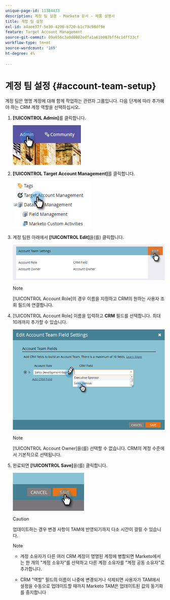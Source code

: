 ```yaml
---
unique-page-id: 11384433
description: 계정 팀 설정 - Marketo 문서 - 제품 설명서
title: 계정 팀 설정
exl-id: a4aee37f-5e39-4296-b720-b1c73c98df9e
feature: Target Account Management
source-git-commit: 09a656c3a0d0002edfa1a61b987bff4c1dff33cf
workflow-type: tm+mt
source-wordcount: '169'
ht-degree: 4%

---
```


# 계정 팀 설정 {#account-team-setup}

계정 팀은 명명 계정에 대해 함께 작업하는 관련자 그룹입니다. 다음 단계에 따라 추가해야 하는 CRM 계정 역할을 선택하십시오.

1. **[!UICONTROL Admin]**&#x200B;를 클릭합니다.

   ![](assets/one-3.png)

1. **[!UICONTROL Target Account Management]**&#x200B;를 클릭합니다.

   ![](assets/account-team-setup-2.png)

1. 계정 팀원 아래에서 **[!UICONTROL Edit]**&#x200B;을(를) 클릭합니다.

   ![](assets/3.png)

   >[!NOTE]
   >
   >[!UICONTROL Account Role]의 경우 이름을 지정하고 CRM의 원하는 사용자 조회 필드에 연결합니다.

1. [!UICONTROL Account Role] 이름을 입력하고 **CRM** 필드를 선택합니다. 최대 10개까지 추가할 수 있습니다.

   ![](assets/four-2.png)

   >[!NOTE]
   >
   >[!UICONTROL Account Owner]을(를) 선택할 수 없습니다. CRM의 계정 수준에서 기본적으로 선택됩니다.

1. 완료되면 **[!UICONTROL Save]**&#x200B;을(를) 클릭합니다.

   ![](assets/five-2.png)

   >[!CAUTION]
   >
   >업데이트하는 경우 변경 사항이 TAM에 반영되기까지 다소 시간이 걸릴 수 있습니다.

   >[!NOTE]
   >
   >* 계정 소유자가 다른 여러 CRM 계정이 명명된 계정에 병합되면 Marketo에서는 한 개의 &quot;계정 소유자&quot;를 선택하고 다른 계정 소유자를 &quot;계정 공동 소유자&quot;로 추가합니다.
   >
   >* CRM &quot;역할&quot; 필드의 이름이 나중에 변경되거나 삭제되면 사용자가 TAM에서 설정을 수동으로 업데이트할 때까지 Marketo TAM은 업데이트된 값의 동기화를 중지합니다
